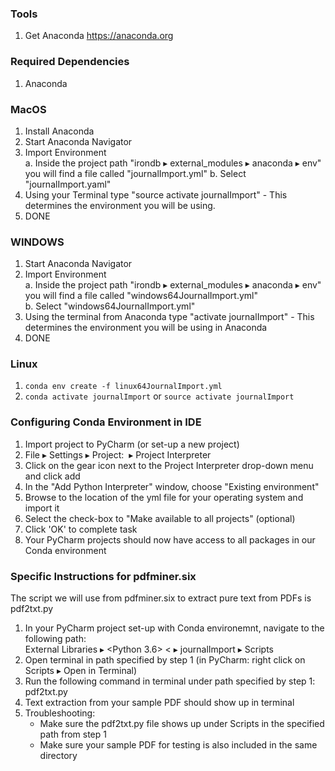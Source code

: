 ### Tools
1. Get Anaconda https://anaconda.org

### Required Dependencies
1. Anaconda

### MacOS
1. Install Anaconda
2. Start Anaconda Navigator
3. Import Environment   
   a. Inside the project path "irondb⁩ ▸ ⁨external_modules⁩ ▸ ⁨anaconda⁩ ▸ ⁨env⁩" you will find a file called "journalImport.yml"
   b. Select "journalImport.yaml"
4. Using your Terminal type "source activate journalImport" - This determines the environment you will be using.
5. DONE

### WINDOWS  
1. Start Anaconda Navigator  
2. Import Environment  
   a. Inside the project path "irondb⁩ ▸ ⁨external_modules⁩ ▸ ⁨anaconda⁩ ▸ ⁨env⁩"⁩ you will find a file called "windows64JournalImport.yml"  
   b. Select "windows64JournalImport.yml"  
3. Using the terminal from Anaconda type "activate journalImport" - This determines the environment you will be using in Anaconda  
4. DONE  

### Linux

1. `conda env create -f linux64JournalImport.yml`
2. `conda activate journalImport` or `source activate journalImport`

### Configuring Conda Environment in IDE

1. Import project to PyCharm (or set-up a new project)  
2. File⁩ ▸ ⁨Settings⁩ ▸ ⁨Project: <project name>⁩ ▸ ⁨Project Interpreter  
3. Click on the gear icon next to the Project Interpreter drop-down menu and click add  
4. In the "Add Python Interpreter" window, choose "Existing environment"  
5. Browse to the location of the yml file for your operating system and import it  
6. Select the check-box to "Make available to all projects" (optional)  
7. Click 'OK' to complete task  
8. Your PyCharm projects should now have access to all packages in our Conda environment  

### Specific Instructions for pdfminer.six

The script we will use from pdfminer.six to extract pure text from PDFs is pdf2txt.py  
1. In your PyCharm project set-up with Conda environemnt, navigate to the following path:  
    External Libraries⁩ ▸ ⁨<Python 3.6> <⁩ ▸ ⁨journalImport⁩ ▸ Scripts  
2. Open terminal in path specified by step 1 (in PyCharm: right click on ⁨Scripts⁩ ▸ Open in Terminal)  
3. Run the following command in terminal under path specified by step 1: pdf2txt.py <sample PDF name>  
4. Text extraction from your sample PDF should show up in terminal  
5. Troubleshooting:  
    - Make sure the pdf2txt.py file shows up under Scripts in the specified path from step 1  
    - Make sure your sample PDF for testing is also included in the same directory  

